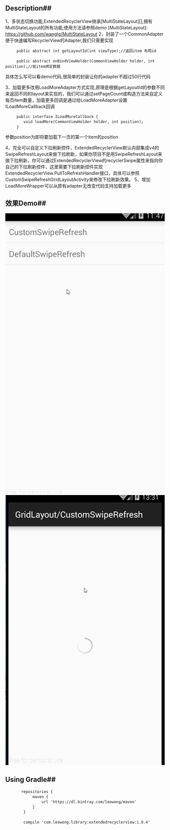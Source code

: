 ## Description##
1、多状态切换功能,ExtendedRecyclerView继承[MultiStateLayout][],拥有MultiStateLayout的所有功能,使用方法请参照demo
[MultiStateLayout]: https://github.com/wanglg/MultiStateLayout
2、封装了一个CommonAdapter便于快速编写RecyclerView的Adapter,我们只需要实现
```
     public abstract int getLayoutId(int viewType);//返回item 布局id
        
     public abstract onBindViewHolder(CommonViewHolder holder, int position);//给item绑定数据
```
具体怎么写可以看demo代码,很简单的封装让你的adapter不超过50行代码

3、加载更多改用LoadMoreAdapter方式实现,原理是根据getLayoutId的参数不同来返回不同的layout来实现的，我们可以通过setPageCount或构造方法来自定义每页item数量，加载更多回调是通过给LoadMoreAdapter设置ILoadMoreCallback回调
```
     public interface ILoadMoreCallback {
        void loadMore(CommonViewHolder holder, int position);
     }
```
参数position为即将要加载下一页的第一个item的position

4、完全可以自定义下拉刷新控件，ExtendedRecyclerView默认内部集成v4的SwipeRefreshLayout来做下拉刷新，如果你项目不是用SwipeRefreshLayout来做下拉刷新，你可以通过ExtendedRecyclerView的recyclerSwipe属性来指向你自己的下拉刷新控件，这里需要下拉刷新控件实现ExtendedRecyclerView.PullToRefreshHandler接口，具体可以参照CustomSwipeRefreshGridLayoutActivity来修改下拉刷新效果。
5、增加LoadMoreWrapper可以从原有adapter无改变代码支持加载更多

## 效果Demo##
![image](https://github.com/wanglg/resource/blob/master/Default.gif)
![image](https://github.com/wanglg/resource/blob/master/Custom.gif)
## Using Gradle##
```
       repositories {
            maven {
                url 'https://dl.bintray.com/leowong/maven'
            }
        }
    
        compile 'com.leowong.library:extendedrecyclerview:1.0.4'
```
